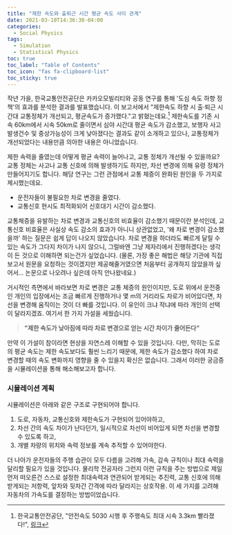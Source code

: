 ```yaml
---
title: "제한 속도와 출퇴근 시간 평균 속도 사이 관계"
date: 2021-03-10T14:36:30-04:00
categories:
  - Social Physics
tags:
  - Simulation
  - Statistical Physics
toc: true
toc_label: "Table of Contents"
toc_icon: "fas fa-clipboard-list"
toc_sticky: true
---
```


작년 가을, 한국교통안전공단은 카카오모빌리티와 공동 연구를 통해 '도심 속도 하향 정책'의 효과를 분석한 결과를 발표했습니다.
이 보고서에서 "제한속도 하향 시 출·퇴근 시간대 교통정체가 개선되고, 평균속도가 증가했다."고 밝혔는데요.[^1] 
제한속도를 기존 시속 60km에서 시속 50km로 줄이면서 심야 시간대 평균 속도가 감소했고, 보행자 사고 발생건수 및 중상가능성이 크게 낮아졌다는 결과도 같이 소개하고 있으나, 교통정체가 개선되었다는 내용만큼 의아한 내용은 아니었습니다.

[^1]: 한국교통안전공단, "안전속도 5030 시행 후 주행속도 최대 시속 3.3km 빨라졌다!", [링크](http://www.kotsa.or.kr/ind/prt/InqDetNANNewsData.do?bbsCd=203&bbsSn=16154)

제한 속력을 줄였는데 어떻게 평균 속력이 늘어나고, 교통 정체가 개선될 수 있을까요? 
교통 정체는 사고나 교통 신호에 의해 발생하기도 하지만, 차선 변경에 의해 유령 정체가 만들어지기도 합니다. 
해당 연구는 그런 관점에서 교통 체증이 완화된 원인을 두 가지로 제시했는데요.

* 운전자들이 불필요한 차로 변경을 줄였다.
* 교통신호 현시도 최적화되어 신호대기 시간이 감소했다.

교통체증을 유발하는 차로 변경과 교통신호의 비효율이 감소했기 때문이란 분석인데, 교통신호 비효율은 사실상 속도 감소의 효과가 아니니 상관없었고, '왜 차로 변경이 감소했을까' 하는 질문은 쉽게 답이 나오지 않았습니다.
차로 변경을 하더라도 빠르게 달릴 수 있는 속도가 그다지 차이가 나지 않으니, 그럴바엔 그냥 제자리에서 진행하겠다는 생각이 든 것으로 이해하면 되는건가 싶었습니다.
(물론, 가장 좋은 해법은 해당 기관에 직접 보고서 원문을 요청하는 것이겠지만 제공해줄거였으면 처음부터 공개하지 않았을까 싶어서... 논문으로 나오려나 싶은데 아직 안나왔네요.)

거시적인 측면에서 바라보면 차로 변경은 교통 체증의 원인이지만, 도로 위에서 운전중인 개인의 입장에서는 조금 빠르게 진행하거나 몇 m의 거리라도 차로가 비어있다면, 차선을 변경해 움직이는 것이 더 빠를 것입니다. 이 유인이 크냐 작냐에 따라 개인의 선택이 달라지겠죠. 여기서 한 가지 가설을 세웠습니다.

> **"제한 속도가 낮아짐에 따라 차로 변경으로 얻는 시간 차이가 줄어든다"**

만약 이 가설이 참이라면 현상을 자연스레 이해할 수 있을 것입니다. 다만, 막히는 도로의 평균 속도는 제한 속도보다도 훨씬 느리기 때문에, 제한 속도가 감소했다 하여 차로 변경할 때의 속도 변화까지 영향을 줄 수 있을지 확신은 없습니다. 그래서 이러한 궁금증을 시뮬레이션을 통해 해소해보고자 합니다.

### 시뮬레이션 계획

시뮬레이션은 아래와 같은 구조로 구현되어야 합니다.
1. 도로, 자동차, 교통신호와 제한속도가 구현되어 있어야하고,
2. 차선 간의 속도 차이가 난다던가, 일시적으로 차선이 비어있게 되면 차선을 변경할 수 있도록 하고,
3. 개별 차량의 위치와 속력 정보를 계속 추적할 수 있어야한다.

더 나아가 운전자들의 주행 습관이 모두 다름을 고려해 가속, 감속 규칙이나 최대 속력을 달리할 필요가 있을 것입니다. 
물리학 전공자라 그런지 이런 규칙을 주는 방법으로 제일 먼저 떠오른건 스스로 설정한 최대속력과 연관되어 받게되는 추진력, 교통 신호에 의해 받게되는 저항력, 앞차와 뒷차간 간격에 따라 달라지는 상호작용. 이 세 가지를 고려해 자동차의 가속도를 결정하는 방법이었습니다.












